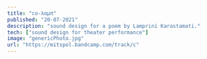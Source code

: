 ```yaml
---
title: "c​ο​-​λ​α​μ​π" 
published: "20-07-2021"
description: "sound design for a poem by Lamprini Karastamati."
tech: ["sound design for theater performance"]
image: "genericPhoto.jpg"
url: "https://mitspol.bandcamp.com/track/c"
---
```


